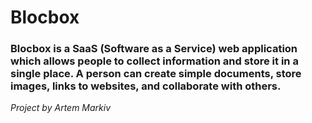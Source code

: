 # Blocbox
### Blocbox is a SaaS (Software as a Service) web application which allows people to collect information and store it in a single place. A person can create simple documents, store images, links to websites, and collaborate with others.

*Project by Artem Markiv*